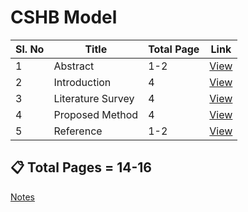 # CSHB Model

| Sl. No | Title | Total Page | Link |
| --- | --- | --- | --- |
| 1 | Abstract | 1-2 | [View](./abstract.md) |
| 2 | Introduction | 4 | [View](./introduction.md) |
| 3 | Literature Survey | 4 | [View](./literature-survey.md) |
| 4 | Proposed Method | 4 | [View](./proposed-method.md) |
| 5 | Reference | 1-2 | [View](./reference.md) |

## 📋 Total Pages = 14-16

[Notes](./notes.md)